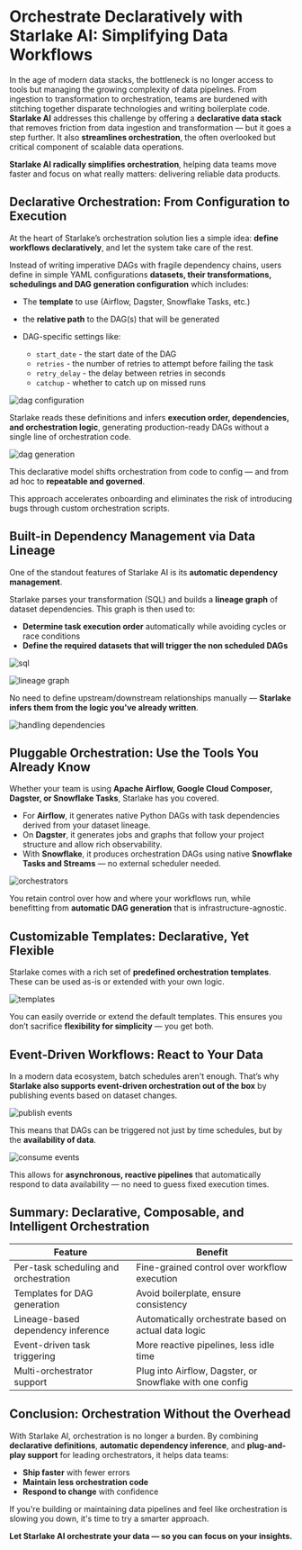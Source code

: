 # **Orchestrate Declaratively with Starlake AI: Simplifying Data Workflows**

In the age of modern data stacks, the bottleneck is no longer access to tools but managing the growing complexity of data pipelines. From ingestion to transformation to orchestration, teams are burdened with stitching together disparate technologies and writing boilerplate code. **Starlake AI** addresses this challenge by offering a **declarative data stack** that removes friction from data ingestion and transformation — but it goes a step further. It also **streamlines orchestration**, the often overlooked but critical component of scalable data operations.

**Starlake AI radically simplifies orchestration**, helping data teams move faster and focus on what really matters: delivering reliable data products.

## **Declarative Orchestration: From Configuration to Execution**

At the heart of Starlake’s orchestration solution lies a simple idea: **define workflows declaratively**, and let the system take care of the rest.

Instead of writing imperative DAGs with fragile dependency chains, users define in simple YAML configurations **datasets, their transformations, schedulings and DAG generation configuration** which includes:

* The **template** to use (Airflow, Dagster, Snowflake Tasks, etc.)
* the **relative path** to the DAG(s) that will be generated
* DAG-specific settings like:

  * `start_date` - the start date of the DAG
  * `retries` - the number of retries to attempt before failing the task
  * `retry_delay` - the delay between retries in seconds
  * `catchup` - whether to catch up on missed runs

![dag configuration](https://raw.githubusercontent.com/starlake-ai/starlake/master/src/main/python/images/scheduled_tasks_dag_configuration.png)

Starlake reads these definitions and infers **execution order, dependencies, and orchestration logic**, generating production-ready DAGs without a single line of orchestration code.

![dag generation](https://raw.githubusercontent.com/starlake-ai/starlake/master/src/main/python/images/airflow_dags_generated.png)

This declarative model shifts orchestration from code to config — and from ad hoc to **repeatable and governed**.

This approach accelerates onboarding and eliminates the risk of introducing bugs through custom orchestration scripts.

## **Built-in Dependency Management via Data Lineage**

One of the standout features of Starlake AI is its **automatic dependency management**.

Starlake parses your transformation (SQL) and builds a **lineage graph** of dataset dependencies.
This graph is then used to:

* **Determine task execution order** automatically while avoiding cycles or race conditions
* **Define the required datasets that will trigger the non scheduled DAGs**

![sql](https://raw.githubusercontent.com/starlake-ai/starlake/master/src/main/python/images/starbake_customer_purchase_history_sql.png)

![lineage graph](https://raw.githubusercontent.com/starlake-ai/starlake/master/src/main/python/images/starbake_customer_purchase_history_lineage.png)

No need to define upstream/downstream relationships manually — **Starlake infers them from the logic you've already written**.

![handling dependencies](https://raw.githubusercontent.com/starlake-ai/starlake/master/src/main/python/images/airflow_starbake_analytics_graph.png)

## **Pluggable Orchestration: Use the Tools You Already Know**

Whether your team is using **Apache Airflow, Google Cloud Composer, Dagster, or Snowflake Tasks**, Starlake has you covered.

* For **Airflow**, it generates native Python DAGs with task dependencies derived from your dataset lineage.
* On **Dagster**, it generates jobs and graphs that follow your project structure and allow rich observability.
* With **Snowflake**, it produces orchestration DAGs using native **Snowflake Tasks and Streams** — no external scheduler needed.

![orchestrators](https://raw.githubusercontent.com/starlake-ai/starlake/master/src/main/python/images/starlake_orchestrators.png)

You retain control over how and where your workflows run, while benefitting from **automatic DAG generation** that is infrastructure-agnostic.

## **Customizable Templates: Declarative, Yet Flexible**

Starlake comes with a rich set of **predefined orchestration templates**. These can be used as-is or extended with your own logic.

![templates](https://raw.githubusercontent.com/starlake-ai/starlake/master/src/main/python/images/starlake_templates.png)

You can easily override or extend the default templates. This ensures you don’t sacrifice **flexibility for simplicity** — you get both.

## **Event-Driven Workflows: React to Your Data**

In a modern data ecosystem, batch schedules aren't enough. That’s why **Starlake also supports event-driven orchestration out of the box** by publishing events based on dataset changes.

![publish events](https://raw.githubusercontent.com/starlake-ai/starlake/master/src/main/python/images/airflow_starbake_publish_events.png)

This means that DAGs can be triggered not just by time schedules, but by the **availability of data**.

![consume events](https://raw.githubusercontent.com/starlake-ai/starlake/master/src/main/python/images/airflow_starbake_analytics_consuming_hourly.png)

This allows for **asynchronous, reactive pipelines** that automatically respond to data availability — no need to guess fixed execution times.

## **Summary: Declarative, Composable, and Intelligent Orchestration**

| Feature                               | Benefit                                                  |
| ------------------------------------- | -------------------------------------------------------- |
| Per-task scheduling and orchestration | Fine-grained control over workflow execution             |
| Templates for DAG generation          | Avoid boilerplate, ensure consistency                    |
| Lineage-based dependency inference    | Automatically orchestrate based on actual data logic     |
| Event-driven task triggering          | More reactive pipelines, less idle time                  |
| Multi-orchestrator support            | Plug into Airflow, Dagster, or Snowflake with one config |

## **Conclusion: Orchestration Without the Overhead**

With Starlake AI, orchestration is no longer a burden. By combining **declarative definitions**, **automatic dependency inference**, and **plug-and-play support** for leading orchestrators, it helps data teams:

* **Ship faster** with fewer errors
* **Maintain less orchestration code**
* **Respond to change** with confidence

If you're building or maintaining data pipelines and feel like orchestration is slowing you down, it's time to try a smarter approach.

**Let Starlake AI orchestrate your data — so you can focus on your insights.**
